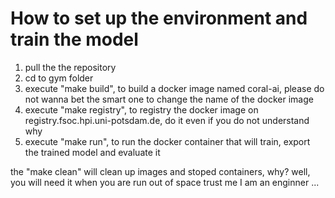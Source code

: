 # How to set up the environment and train the model

1) pull the the repository
2) cd to gym folder
3) execute "make build", to build a docker image named coral-ai, please do not wanna bet the smart one to change the name of the docker image
4) execute "make registry", to registry the docker image on registry.fsoc.hpi.uni-potsdam.de, do it even if you do not understand why
5) execute "make run", to run the docker container that will train, export the trained model and evaluate it

the "make clean" will clean up images and stoped containers, why? well, you will need it when you are run out of space trust me I am an enginner ...


